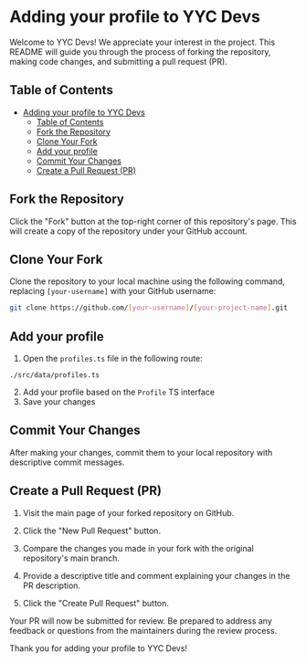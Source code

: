 # Adding your profile to YYC Devs

Welcome to YYC Devs! We appreciate your interest in the project. This README will guide you through the process of forking the repository, making code changes, and submitting a pull request (PR).

## Table of Contents

- [Adding your profile to YYC Devs](#adding-your-profile-to-yyc-devs)
  - [Table of Contents](#table-of-contents)
  - [Fork the Repository](#fork-the-repository)
  - [Clone Your Fork](#clone-your-fork)
  - [Add your profile](#add-your-profile)
  - [Commit Your Changes](#commit-your-changes)
  - [Create a Pull Request (PR)](#create-a-pull-request-pr)

## Fork the Repository

Click the "Fork" button at the top-right corner of this repository's page. This will create a copy of the repository under your GitHub account.

## Clone Your Fork

Clone the repository to your local machine using the following command, replacing `[your-username]` with your GitHub username:

```bash
git clone https://github.com/[your-username]/[your-project-name].git
```

## Add your profile

1. Open the `profiles.ts` file in the following route:

```
./src/data/profiles.ts
```

2. Add your profile based on the `Profile` TS interface
3. Save your changes

## Commit Your Changes

After making your changes, commit them to your local repository with descriptive commit messages.

## Create a Pull Request (PR)

1. Visit the main page of your forked repository on GitHub.
2. Click the "New Pull Request" button.

3. Compare the changes you made in your fork with the original repository's main branch.
4. Provide a descriptive title and comment explaining your changes in the PR description.
5. Click the "Create Pull Request" button.

Your PR will now be submitted for review. Be prepared to address any feedback or questions from the maintainers during the review process.

Thank you for adding your profile to YYC Devs!
